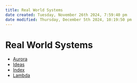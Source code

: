 ```yaml
---
title: Real World Systems
date created: Tuesday, November 26th 2024, 7:59:40 pm
date modified: Thursday, December 5th 2024, 10:19:50 pm
---
```


# Real World Systems

- [Aurora](aurora.md)
- [Ideas](ideas.md)
- [Index](index.md)
- [Lambda](lambda.md)
